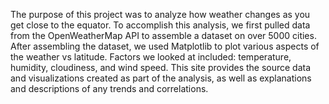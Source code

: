 The purpose of this project was to analyze how weather changes as you get close to the equator. To accomplish this analysis, we first pulled data from the OpenWeatherMap API to assemble a dataset on over 5000 cities.
After assembling the dataset, we used Matplotlib to plot various aspects of the weather vs latitude. Factors we looked at included: temperature, humidity, cloudiness, and wind speed.
This site provides the source data and visualizations created as part of the analysis, as well as explanations and descriptions of any trends and correlations.